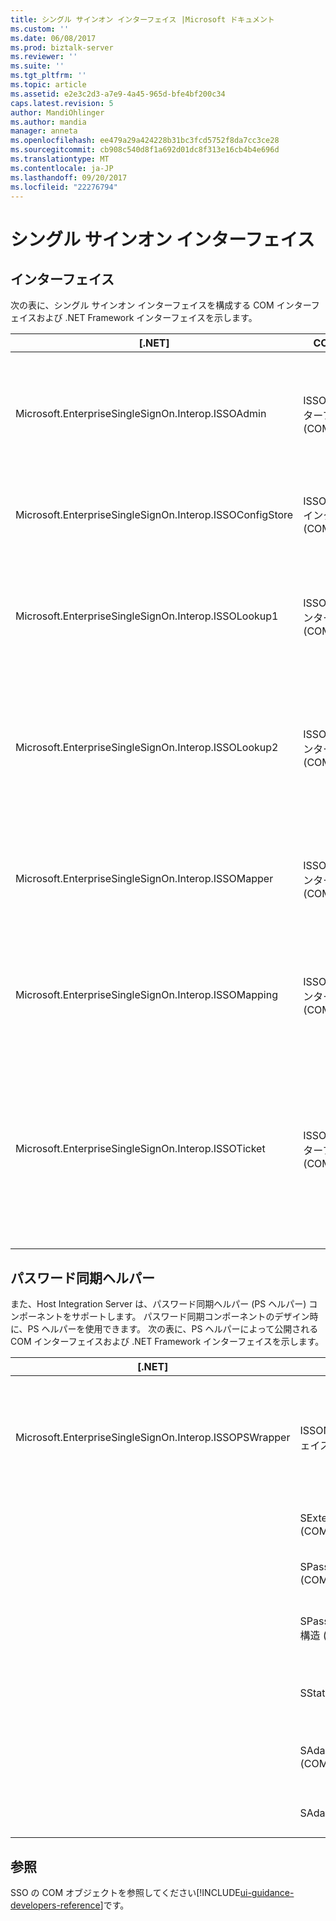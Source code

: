 ```yaml
---
title: シングル サインオン インターフェイス |Microsoft ドキュメント
ms.custom: ''
ms.date: 06/08/2017
ms.prod: biztalk-server
ms.reviewer: ''
ms.suite: ''
ms.tgt_pltfrm: ''
ms.topic: article
ms.assetid: e2e3c2d3-a7e9-4a45-965d-bfe4bf200c34
caps.latest.revision: 5
author: MandiOhlinger
ms.author: mandia
manager: anneta
ms.openlocfilehash: ee479a29a424228b31bc3fcd5752f8da7cc3ce28
ms.sourcegitcommit: cb908c540d8f1a692d01dc8f313e16cb4b4e696d
ms.translationtype: MT
ms.contentlocale: ja-JP
ms.lasthandoff: 09/20/2017
ms.locfileid: "22276794"
---
```

# <a name="single-sign-on-interface"></a>シングル サインオン インターフェイス

## <a name="interfaces"></a>インターフェイス
次の表に、シングル サインオン インターフェイスを構成する COM インターフェイスおよび .NET Framework インターフェイスを示します。  
  
|[.NET]|COM (COM)|Description|  
|----------|---------|-----------------|  
|Microsoft.EnterpriseSingleSignOn.Interop.ISSOAdmin|ISSOAdmin インターフェイス (COM)|SSO アプリケーションを作成、更新、削除します。 その他の管理機能も実行します。|  
|Microsoft.EnterpriseSingleSignOn.Interop.ISSOConfigStore|ISSOConfigStore インターフェイス (COM)|SSO 構成ストアの情報を取得および設定します。|  
|Microsoft.EnterpriseSingleSignOn.Interop.ISSOLookup1|ISSOLookup1 インターフェイス (COM)|現在のユーザーの指定されたアプリケーションの外部資格情報を参照できます。|  
|Microsoft.EnterpriseSingleSignOn.Interop.ISSOLookup2|ISSOLookup2 インターフェイス (COM)|上記と同様。ただし、指定された外部ユーザーの Windows 資格情報も参照できます。|  
|Microsoft.EnterpriseSingleSignOn.Interop.ISSOMapper|ISSOMapper インターフェイス (COM)|指定されたアプリケーションの現在のユーザーの外部資格情報を設定できます。|  
|Microsoft.EnterpriseSingleSignOn.Interop.ISSOMapping|ISSOMapping インターフェイス (COM)|ユーザーと関連アプリケーションとのマッピングを作成および管理します。|  
|Microsoft.EnterpriseSingleSignOn.Interop.ISSOTicket|ISSOTicket インターフェイス (COM)|適切なセキュリティ情報を含むチケットを作成します。 作成されたチケットは、適切なメッセージと共にアプリケーションから送信されます。|  


## <a name="password-sync-helper"></a>パスワード同期ヘルパー  
 また、Host Integration Server は、パスワード同期ヘルパー (PS ヘルパー) コンポーネントをサポートします。 パスワード同期コンポーネントのデザイン時に、PS ヘルパーを使用できます。 次の表に、PS ヘルパーによって公開される COM インターフェイスおよび .NET Framework インターフェイスを示します。  
  
|[.NET]|COM (COM)|Description|  
|----------|---------|-----------------|  
|Microsoft.EnterpriseSingleSignOn.Interop.ISSOPSWrapper|ISSONotification インターフェイス (COM)|Windows 以外のオペレーティング システムに対するパスワード変更を処理します。|  
||SExternalAccount 構造 (COM)|外部アカウントを示します。|  
||SPasswordChange 構造 (COM)|パスワード変更を示します。|  
||SPasswordChangeComplete 構造 (COM)|パスワード変更の完了を示します。|  
||SStatus 構造 (COM)|エラーまたはイベントを示します。|  
||SAdapterInGroup 構造 (COM)|特定のグループのアダプターを示します。|  
||SAdapter 構造 (COM)|特定のアダプターを示します。|

## <a name="see-also"></a>参照
SSO の COM オブジェクトを参照してください[!INCLUDE[ui-guidance-developers-reference](../includes/ui-guidance-developers-reference.md)]です。 